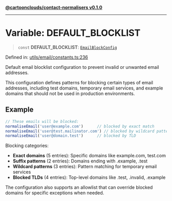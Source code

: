 [**@cartoonclouds/contact-normalisers v0.1.0**](../README.md)

***

# Variable: DEFAULT\_BLOCKLIST

> `const` **DEFAULT\_BLOCKLIST**: [`EmailBlockConfig`](../type-aliases/EmailBlockConfig.md)

Defined in: [utils/email/constants.ts:236](https://gitlab.com/good-life/glp-frontend/-/blob/main/packages/plugins/contact-normalisers/src/utils/email/constants.ts#L236)

Default email blocklist configuration to prevent invalid or unwanted email addresses.

This configuration defines patterns for blocking certain types of email addresses,
including test domains, temporary email services, and example domains that should
not be used in production environments.

## Example

```typescript
// These emails will be blocked:
normaliseEmail('user@example.com')      // blocked by exact match
normaliseEmail('user@test.mailinator.com') // blocked by wildcard pattern
normaliseEmail('user@domain.test')      // blocked by TLD
```

Blocking categories:
- **Exact domains** (5 entries): Specific domains like example.com, test.com
- **Suffix patterns** (2 entries): Domains ending with .example, .test
- **Wildcard patterns** (3 entries): Pattern matching for temporary email services
- **Blocked TLDs** (4 entries): Top-level domains like .test, .invalid, .example

The configuration also supports an allowlist that can override blocked domains
for specific exceptions when needed.
